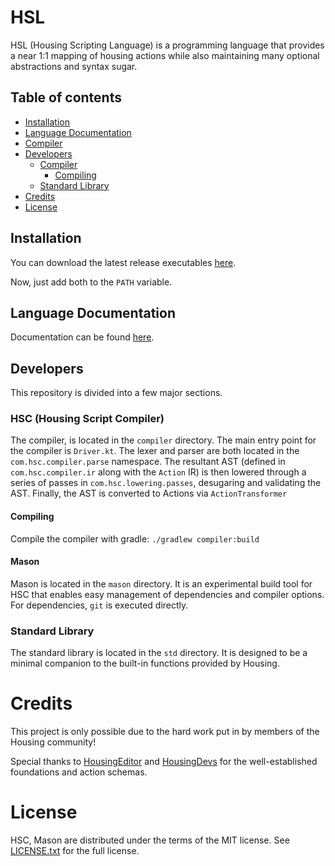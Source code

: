 # HSL

HSL (Housing Scripting Language) is a programming language that provides
a near 1:1 mapping of housing actions while also maintaining many optional
abstractions and syntax sugar.

## Table of contents

<!--- TOC -->

- [Installation](#installation)
- [Language Documentation](#language-documentation)
- [Compiler](#compiler)
- [Developers](#developers)
    - [Compiler](#hsc-housing-script-compiler)
        - [Compiling](#compiling)
    - [Standard Library](#standard-library)
- [Credits](#credits)
- [License](#license)

<!--- END -->

## Installation

You can download the latest release executables [here](https://github.com/sndyx/hsl/releases).

Now, just add both to the `PATH` variable.

## Language Documentation

Documentation can be found [here](/docs/getting-started/creating-a-project.md).

## Developers

This repository is divided into a few major sections.

### HSC (Housing Script Compiler)

The compiler, is located in the `compiler` directory. The main entry point
for the compiler is `Driver.kt`. The lexer and parser are both located in
the `com.hsc.compiler.parse` namespace. The resultant AST (defined in
`com.hsc.compiler.ir` along with the `Action` IR) is then lowered through
a series of passes in `com.hsc.lowering.passes`, desugaring and validating
the AST. Finally, the AST is converted to Actions via `ActionTransformer`

#### Compiling

Compile the compiler with gradle: `./gradlew compiler:build`

#### Mason

Mason is located in the `mason` directory. It is an experimental build
 tool for HSC that enables easy management of dependencies and compiler
 options. For dependencies, `git` is executed directly.

### Standard Library

The standard library is located in the `std` directory. It is designed to
be a minimal companion to the built-in functions provided by Housing.

# Credits

This project is only possible due to the hard work put in by members of
the Housing community!

Special thanks to [HousingEditor](https://github.com/ImaDoofus/HousingEditor)
 and [HousingDevs](https://github.com/housingdevs) for the well-established
 foundations and action schemas.

# License

HSC, Mason are distributed under the terms of the MIT license. See
[LICENSE.txt](LICENSE.txt) for the full license.
